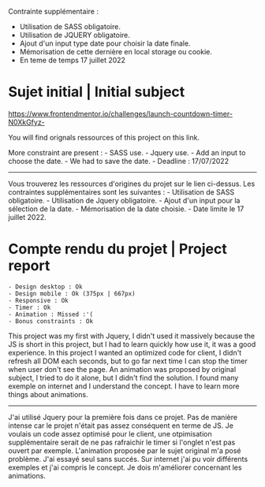 Contrainte supplémentaire : 

- Utilisation de SASS obligatoire.
- Utilisation de JQUERY obligatoire.
- Ajout d'un input type date pour choisir la date finale.
- Mémorisation de cette dernière en local storage ou cookie.
- En teme de temps 17 juillet 2022

# Sujet initial | Initial subject
https://www.frontendmentor.io/challenges/launch-countdown-timer-N0XkGfyz-

You will find orignals ressources of this project on this link.

More constraint are present : 
    - SASS use.
    - Jquery use.
    - Add an input to choose the date.
    - We had to save the date.
    - Deadline : 17/07/2022

-------------------------------------------------------------------------

Vous trouverez les ressources d'origines du projet sur le lien ci-dessus.
Les contraintes supplémentaires sont les suivantes :
    - Utilisation de SASS obligatoire.
    - Utilisation de Jquery obligatoire.
    - Ajout d'un input pour la sélection de la date.
    - Mémorisation de la date choisie.
    - Date limite le 17 juillet 2022.

# Compte rendu du projet | Project report

    - Design desktop : Ok
    - Design mobile : Ok (375px | 667px)
    - Responsive : Ok
    - Timer : Ok
    - Animation : Missed :'(
    - Bonus constraints : Ok

This project was my first with Jquery, I didn't used it massively because the JS is short in this project, but I had to learn quickly how use it, it was a good experience.
In this project I wanted an optimized code for client, I didn't refresh all DOM each seconds, but to go far next time I can stop the timer when user don't see the page.
An animation was proposed by original subject, I tried to do it alone, but I didn't find the solution.
I found many exemple on internet and I understand the concept.
I have to learn more things about animations.

-------------------------------------------------------------------------

J'ai utilisé Jquery pour la première fois dans ce projet. Pas de manière intense car le projet n'était pas assez conséquent en terme de JS.
Je voulais un code assez optimisé pour le client, une otpimisation supplémentaire serait de ne pas rafraichir le timer si l'onglet n'est pas ouvert par exemple.
L'animation proposée par le sujet original m'a posé problème. J'ai essayé seul sans succés.
Sur internet j'ai pu voir différents exemples et j'ai compris le concept.
Je dois m'améliorer concernant les animations.


